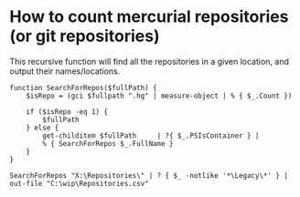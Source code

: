﻿# How to count mercurial repositories (or git repositories)


This recursive function will find all the repositories in a given location, and output their names/locations.


	function SearchForRepos($fullPath) {
		$isRepo = (gci $fullpath ".hg" | measure-object | % { $_.Count })

		if ($isRepo -eq 1) {
			$fullPath
		} else {
			get-childitem $fullPath 	| ?{ $_.PSIsContainer } |
			% { SearchForRepos $_.FullName }
		}
	}

	SearchForRepos "X:\Repositories\" | ? { $_ -notlike '*\Legacy\*' } | out-file "C:\wip\Repositories.csv"